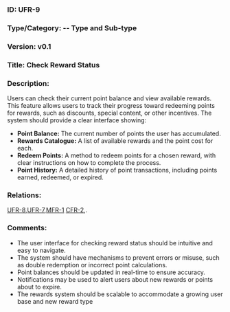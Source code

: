 ### ID: UFR-9 

### Type/Category: -- Type and Sub-type

### Version: v0.1
 
### Title: Check Reward Status 
  
### Description: 

Users can check their current point balance and view available rewards. This feature allows users to track their progress toward redeeming points for rewards, such as discounts, special content, or other incentives. The system should provide a clear interface showing:

* **Point Balance:** The current number of points the user has accumulated.
* **Rewards Catalogue:** A list of available rewards and the point cost for each.
* **Redeem Points:** A method to redeem points for a chosen reward, with clear instructions on how to complete the process.
* **Point History:** A detailed history of point transactions, including points earned, redeemed, or expired.

### Relations:
[UFR-8](https://github.com/carmensat/RECIPE-ROULETTE/blob/main/REQUIREMENTS/UFR-8.md),[UFR-7](https://github.com/carmensat/RECIPE-ROULETTE/blob/main/REQUIREMENTS/UFR-7.md),[MFR-1](https://github.com/carmensat/RECIPE-ROULETTE/blob/main/REQUIREMENTS/MFR-1.md) [CFR-2](https://github.com/carmensat/RECIPE-ROULETTE/blob/main/REQUIREMENTS/CFR-2.md),. 


### Comments:

* The user interface for checking reward status should be intuitive and easy to navigate.
* The system should have mechanisms to prevent errors or misuse, such as double redemption or incorrect point calculations.
* Point balances should be updated in real-time to ensure accuracy.
* Notifications may be used to alert users about new rewards or points about to expire.
* The rewards system should be scalable to accommodate a growing user base and new reward type

